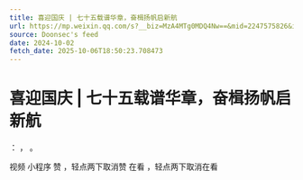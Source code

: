 ```yaml
---
title: 喜迎国庆 | 七十五载谱华章，奋楫扬帆启新航
url: https://mp.weixin.qq.com/s?__biz=MzA4MTg0MDQ4Nw==&mid=2247575826&idx=1&sn=acfc4ad7011834007bbe981235b2998a
source: Doonsec's feed
date: 2024-10-02
fetch_date: 2025-10-06T18:50:23.708473
---
```


# 喜迎国庆 | 七十五载谱华章，奋楫扬帆启新航

：
，
。

视频
小程序
赞
，轻点两下取消赞
在看
，轻点两下取消在看
